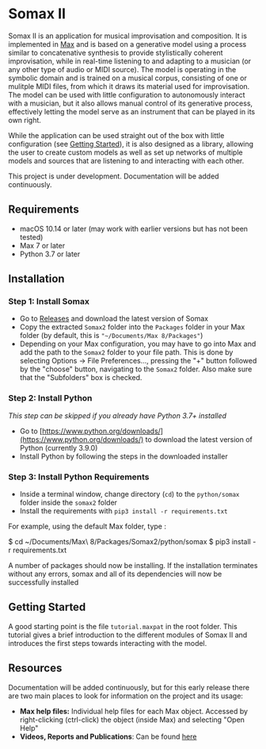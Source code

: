 # Somax II
Somax II is an application for musical improvisation and composition. It is implemented in [Max](https://cycling74.com/products/max/) and is based on a generative model using a process similar to concatenative synthesis to provide stylistically coherent improvisation, while in real-time listening to and adapting to a musician (or any other type of audio or MIDI source). The model is operating in the symbolic domain and is trained on a musical corpus, consisting of one or mulitple MIDI files, from which it draws its material used for improvisation. The model can be used with little configuration to autonomously interact with a musician, but it also allows manual control of its generative process, effectively letting the model serve as an instrument that can be played in its own right.

While the application can be used straight out of the box with little configuration (see [Getting Started](#Getting-started)), it is also designed as a library, allowing the user to create custom models as well as set up networks of multiple models and sources that are listening to and interacting with each other.

This project is under development. Documentation will be added continuously.

## Requirements

* macOS 10.14 or later (may work with earlier versions but has not been tested)
* Max 7 or later
* Python 3.7 or later

## Installation

### Step 1: Install Somax
* Go to [Releases](https://github.com/DYCI2/Somax2/releases) and download the latest version of Somax
* Copy the extracted `Somax2` folder  into the `Packages` folder in your Max folder (by default, this is `"~/Documents/Max 8/Packages"`)
* Depending on your Max configuration, you may have to go into Max and add the path to the `Somax2` folder to your file path. This is done by selecting Options -> File Preferences..., pressing the "+" button followed by the "choose" button, navigating to the `Somax2` folder. Also make sure that the "Subfolders" box is checked.

### Step 2: Install Python
*This step can be skipped if you already have Python 3.7+ installed*
* Go to [https://www.python.org/downloads/](https://www.python.org/downloads/) to download the latest version of Python (currently 3.9.0)
* Install Python by following the steps in the downloaded installer

### Step 3: Install Python Requirements
* Inside a terminal window, change directory (`cd`) to the `python/somax` folder inside the `somax2` folder 
* Install the requirements with `pip3 install -r requirements.txt`

For example, using the default Max folder, type :

$ cd ~/Documents/Max\ 8/Packages/Somax2/python/somax
$ pip3 install -r requirements.txt

A number of packages should now be installing. If the installation terminates without any errors, somax and all of its dependencies will now be successfully installed

## Getting Started
A good starting point is the file `tutorial.maxpat` in the root folder. This tutorial gives a brief introduction to the different modules of Somax II and introduces the first steps towards interacting with the model.

## Resources

Documentation will be added continuously, but for this early release there are two main places to look for information on the project and its usage:
* **Max help files:** Individual help files for each Max object. Accessed by right-clicking (ctrl-click) the object (inside Max) and selecting "Open Help"
* **Videos, Reports and Publications**: Can be found [here](http://repmus.ircam.fr/somax/home)

